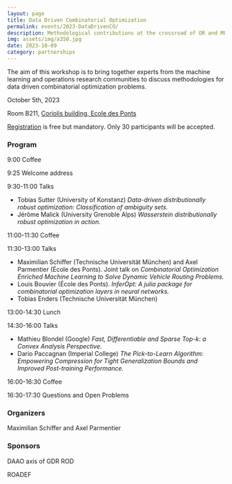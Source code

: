 ```yaml
---
layout: page
title: Data Driven Combinatorial Optimization
permalink: events/2023-DataDrivenCO/
description: Methodological contributions at the crossroad of OR and ML for data driven combinatorial optimization problems
img: assets/img/a350.jpg
date: 2023-10-09
category: partnerships
---
```


The aim of this workshop is to bring together experts from the machine learning and operations research communities to discuss methodologies for data driven combinatorial optimization problems.

October 5th, 2023

Room B211, <a href="https://ecoledesponts.fr/en/getting-school">Coriolis building, Ecole des Ponts</a>

[Registration](https://docs.google.com/forms/d/e/1FAIpQLSfSf2lDNsnoXGQJEYQXPN6o10_7nDAuGnq6o534S5ooeYaAgw/viewform?usp=sf_link) is free but mandatory. Only 30 participants will be accepted.

### Program

9:00 Coffee

9:25 Welcome address

9:30-11:00 Talks

- Tobias Sutter (University of Konstanz) *Data-driven distributionally robust optimization: Classification of ambiguity sets.*
- Jérôme Malick (University Grenoble Alps) *Wasserstein distributionally robust optimization in action.*

11:00-11:30 Coffee

11:30-13:00 Talks
- Maximilian Schiffer (Technische Universität München) and Axel Parmentier (École des Ponts). Joint talk on *Combinatorial Optimization Enriched Machine Learning to Solve Dynamic Vehicle Routing Problems.*
- Louis Bouvier (École des Ponts). *InferOpt: A julia package for combinatorial optimization layers in neural networks.*
- Tobias Enders (Technische Universität München)

<!-- 3rd student / Max and Axel joint talk -->

13:00-14:30 Lunch

14:30-16:00 Talks
 - Mathieu Blondel (Google) *Fast, Differentiable and Sparse Top-k: a Convex Analysis Perspective.*
 - Dario Paccagnan (Imperial College) *The Pick-to-Learn Algorithm: Empowering Compression for Tight Generalization Bounds and Improved Post-training Performance.*
 <!-- 4th professor / Max and Axel joint talk -->

16:00-16:30 Coffee

16:30-17:30 Questions and Open Problems

### Organizers

Maximilian Schiffer and Axel Parmentier
### Sponsors

DAAO axis of GDR ROD

ROADEF
